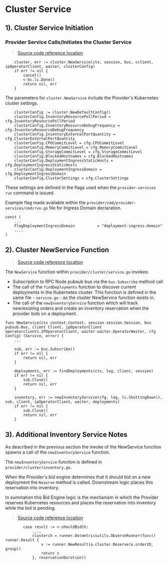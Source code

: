 # Cluster Service

## 1).  Cluster Service Initiation

### Provider Service Calls/Initiates the Cluster Service

> [Source code reference location](https://github.com/akash-network/provider/blob/e7aa0b5b81957a130f1dc584f335c6f9e41db6b1/service.go#L101)

```
	cluster, err := cluster.NewService(ctx, session, bus, cclient, ipOperatorClient, waiter, clusterConfig)
	if err != nil {
		cancel()
		<-bc.lc.Done()
		return nil, err
	}
```

The parameters for `cluster.NewService` include the Provider's Kubernetes cluster settings.

```
	clusterConfig := cluster.NewDefaultConfig()
	clusterConfig.InventoryResourcePollPeriod = cfg.InventoryResourcePollPeriod
	clusterConfig.InventoryResourceDebugFrequency = cfg.InventoryResourceDebugFrequency
	clusterConfig.InventoryExternalPortQuantity = cfg.ClusterExternalPortQuantity
	clusterConfig.CPUCommitLevel = cfg.CPUCommitLevel
	clusterConfig.MemoryCommitLevel = cfg.MemoryCommitLevel
	clusterConfig.StorageCommitLevel = cfg.StorageCommitLevel
	clusterConfig.BlockedHostnames = cfg.BlockedHostnames
	clusterConfig.DeploymentIngressStaticHosts = cfg.DeploymentIngressStaticHosts
	clusterConfig.DeploymentIngressDomain = cfg.DeploymentIngressDomain
	clusterConfig.ClusterSettings = cfg.ClusterSettings
```

These settings are defined in the flags used when the `provider-services run` command is issued.

Example flag made available within the `provider/cmd/provider-services/cmd/run.go` file for Ingress Domain declaration.

```
const (
	...
	FlagDeploymentIngressDomain          = "deployment-ingress-domain"
	....
)
```

## 2). Cluster NewService Function

> [Source code reference location](https://github.com/akash-network/provider/blob/e7aa0b5b81957a130f1dc584f335c6f9e41db6b1/cluster/service.go)

The `NewService` function within `provider/cluster/service.go` invokes:

* Subscription to RPC Node pubsub bus via the `bus.Subscribe` method call
* The call of the `findDeployments` function to discover current deployments in the Kubernetes cluster.  This function is defined in the same file - `service.go` - as the cluster NewService function exists in.
* The call of the `newInventoryService` function which will track new/existing orders and create an inventory reservation when the provider bids on a deployment.

```
func NewService(ctx context.Context, session session.Session, bus pubsub.Bus, client Client, ipOperatorClient operatorclients.IPOperatorClient, waiter waiter.OperatorWaiter, cfg Config) (Service, error) {
	...

	sub, err := bus.Subscribe()
	if err != nil {
		return nil, err
	}

	deployments, err := findDeployments(ctx, log, client, session)
	if err != nil {
		sub.Close()
		return nil, err
	}

	inventory, err := newInventoryService(cfg, log, lc.ShuttingDown(), sub, client, ipOperatorClient, waiter, deployments)
	if err != nil {
		sub.Close()
		return nil, err
	}
```

## 3). Additional Inventory Service Notes

As described in the previous section the invoke of the NewService function spawns a call of the `newInventoryService` function.

The `newInventoryService` function is defined in `provider/cluster/inventory.go`.

When the Provider's bid engine determines that it should bid on a new deployment the `Reserve` method is called.  Downstream logic places this reservation into inventory.

In summation this Bid Engine logic is the mechanism in which the Provider reserves Kubernetes resources and places the reservation into inventory while the bid is pending.

> [Source code reference location](https://github.com/akash-network/provider/blob/95458f90c22c3be343efa7402ba4ac72100e251c/bidengine/order.go)

```
		case result := <-shouldBidCh:
			....
			clusterch = runner.Do(metricsutils.ObserveRunner(func() runner.Result {
				v := runner.NewResult(o.cluster.Reserve(o.orderID, group))
				return v
			}, reservationDuration))
```

